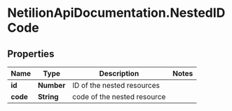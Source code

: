 # NetilionApiDocumentation.NestedIDCode

## Properties
Name | Type | Description | Notes
------------ | ------------- | ------------- | -------------
**id** | **Number** | ID of the nested resources | 
**code** | **String** | code of the nested resource | 


